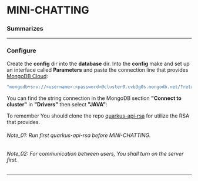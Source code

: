 # MINI-CHATTING
### Summarizes


- - -
### Configure
Create the **config** dir into the **database** dir. Into the **config** make and set up an interface called **Parameters** and paste the connection line that provides [MongoDB Cloud](https://account.mongodb.com/account/login):
```JAVA
"mongodb+srv://<username>:<password>@cluster0.cvb3g0s.mongodb.net/?retryWrites=true&w=majority;"
```
You can find the string connection in the MongoDB section **"Connect to cluster"** in **"Drivers"** then select **"JAVA"**:

To remember You should clone the repo [quarkus-api-rsa](https://github.com/PineberryCode/quarkus-api-rsa) for utilize the RSA that provides.<br>
###### Note_01: Run first quarkus-api-rsa before MINI-CHATTING.
###### Note_02: For communication between users, You shall turn on the server first.
- - -
